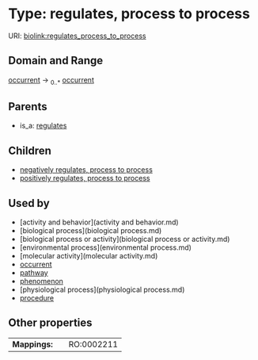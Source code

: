 
# Type: regulates, process to process




URI: [biolink:regulates_process_to_process](https://w3id.org/biolink/vocab/regulates_process_to_process)


## Domain and Range

[occurrent](occurrent.md) ->  <sub>0..*</sub> [occurrent](occurrent.md)

## Parents

 *  is_a: [regulates](regulates.md)

## Children

 *  [negatively regulates, process to process](negatively_regulates_process_to_process.md)
 *  [positively regulates, process to process](positively_regulates_process_to_process.md)

## Used by

 * [activity and behavior](activity and behavior.md)
 * [biological process](biological process.md)
 * [biological process or activity](biological process or activity.md)
 * [environmental process](environmental process.md)
 * [molecular activity](molecular activity.md)
 * [occurrent](occurrent.md)
 * [pathway](pathway.md)
 * [phenomenon](phenomenon.md)
 * [physiological process](physiological process.md)
 * [procedure](procedure.md)

## Other properties

|  |  |  |
| --- | --- | --- |
| **Mappings:** | | RO:0002211 |

